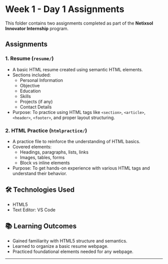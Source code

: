 # Week 1 - Day 1 Assignments

This folder contains two assignments completed as part of the **Netixsol Innovator Internship** program.

##  Assignments

### 1. Resume (`resume/`)

- A basic HTML resume created using semantic HTML elements.
- Sections included:
  - Personal Information
  - Objective
  - Education
  - Skills
  - Projects (if any)
  - Contact Details
- Purpose: To practice using HTML tags like `<section>`, `<article>`, `<header>`, `<footer>`, and proper layout structuring.

### 2. HTML Practice (`htmlpractice/`)

- A practice file to reinforce the understanding of HTML basics.
- Covered elements:
  - Headings, paragraphs, lists, links
  - Images, tables, forms
  - Block vs inline elements
- Purpose: To get hands-on experience with various HTML tags and understand their behavior.

## 🛠️ Technologies Used

- HTML5
- Text Editor: VS Code

## 📚 Learning Outcomes

- Gained familiarity with HTML5 structure and semantics.
- Learned to organize a basic resume webpage.
- Practiced foundational elements needed for any webpage.

---
